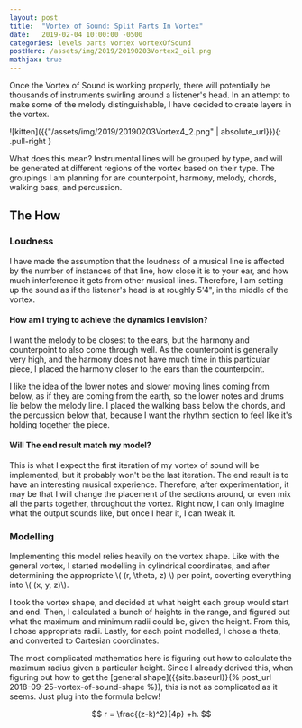 ```yaml
---
layout: post
title:  "Vortex of Sound: Split Parts In Vortex"
date:   2019-02-04 10:00:00 -0500
categories: levels parts vortex vortexOfSound
postHero: /assets/img/2019/20190203Vortex2_oil.png
mathjax: true
---
```

Once the Vortex of Sound is working properly, there will potentially be thousands of instruments swirling around a listener's head. In an attempt to make some of the melody distinguishable, I have decided to create layers in the vortex.

![kitten]({{"/assets/img/2019/20190203Vortex4_2.png" | absolute_url}}){: .pull-right }

What does this mean? Instrumental lines will be grouped by type, and will be generated at different regions of the vortex based on their type. The groupings I am planning for are counterpoint, harmony, melody, chords, walking bass, and percussion.

## The How

### Loudness
I have made the assumption that the loudness of a musical line is affected by the number of instances of that line, how close it is to your ear, and how much interference it gets from other musical lines. Therefore, I am setting up the sound as if the listener's head is at roughly 5'4", in the middle of the vortex.

#### How am I trying to achieve the dynamics I envision?

I want the melody to be closest to the ears, but the harmony and counterpoint to also come through well. As the counterpoint is generally very high, and the harmony does not have much time in this particular piece, I placed the harmony closer to the ears than the counterpoint.

I like the idea of the lower notes and slower moving lines coming from below, as if they are coming from the earth, so the lower notes and drums lie below the melody line. I placed the walking bass below the chords, and the percussion below that, because I want the rhythm section to feel like it's holding together the piece.

#### Will The end result match my model?

This is what I expect the first iteration of my vortex of sound will be implemented, but it probably won't be the last iteration. The end result is to have an interesting musical experience. Therefore, after experimentation, it may be that I will change the placement of the sections around, or even mix all the parts together, throughout the vortex. Right now, I can only imagine what the output sounds like, but once I hear it, I can tweak it.

### Modelling

Implementing this model relies heavily on the vortex shape. Like with the general vortex, I started modelling in cylindrical coordinates, and after determining the appropriate \\( (r, \theta, z) \\) per point, coverting everything into \\( (x, y, z)\\).

I took the vortex shape, and decided at what height each group would start and end. Then, I calculated a bunch of heights in the range, and figured out what the maximum and minimum radii could be, given the height. From this, I chose appropriate radii. Lastly, for each point modelled, I chose a theta, and converted to Cartesian coordinates.

The most complicated mathematics here is figuring out how to calculate the maximum radius given a particular height. Since I already derived this, when figuring out how to get the [general shape]({{site.baseurl}}{% post_url 2018-09-25-vortex-of-sound-shape %}), this is not as complicated as it seems. Just plug into the formula below!

$$
r = \frac{(z-k)^2}{4p} +h.
$$  
